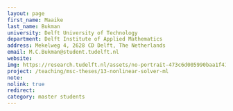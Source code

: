 ```yaml
---
layout: page
first_name: Maaike
last_name: Bukman
university: Delft University of Technology
department: Delft Institute of Applied Mathematics
address: Mekelweg 4, 2628 CD Delft, The Netherlands
email: M.C.Bukman@student.tudelft.nl
website:
img: https://research.tudelft.nl/assets/no-portrait-473c6d005990baa1f418d9c668dcd4ec.png
project: /teaching/msc-theses/13-nonlinear-solver-ml
note:
nolink: true
redirect:
category: master students
---
```

